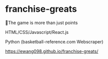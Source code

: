 # franchise-greats
:basketball:The game is more than just points

HTML/CSS/Javascript/React.js

Python (basketball-reference.com Webscraper)

https://ewang098.github.io/franchise-greats/
